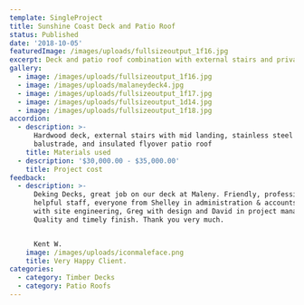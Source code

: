 ```yaml
---
template: SingleProject
title: Sunshine Coast Deck and Patio Roof
status: Published
date: '2018-10-05'
featuredImage: /images/uploads/fullsizeoutput_1f16.jpg
excerpt: Deck and patio roof combination with external stairs and privacy screen.
gallery:
  - image: /images/uploads/fullsizeoutput_1f16.jpg
  - image: /images/uploads/malaneydeck4.jpg
  - image: /images/uploads/fullsizeoutput_1f17.jpg
  - image: /images/uploads/fullsizeoutput_1d14.jpg
  - image: /images/uploads/fullsizeoutput_1f18.jpg
accordion:
  - description: >-
      Hardwood deck, external stairs with mid landing, stainless steel wire rope
      balustrade, and insulated flyover patio roof
    title: Materials used
  - description: '$30,000.00 - $35,000.00'
    title: Project cost
feedback:
  - description: >-
      Deking Decks, great job on our deck at Maleny. Friendly, professional and
      helpful staff, everyone from Shelley in administration & accounts, Roly
      with site engineering, Greg with design and David in project management.
      Quality and timely finish. Thank you very much.


      Kent W.
    image: /images/uploads/iconmaleface.png
    title: Very Happy Client.
categories:
  - category: Timber Decks
  - category: Patio Roofs
---
```


